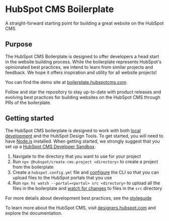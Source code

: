 HubSpot CMS Boilerplate
=======================

A straight-forward starting point for building a great website on the HubSpot CMS.

## Purpose  
The HubSpot CMS Boilerplate is designed to offer developers a head start in the website building process. While the boilerplate represents HubSpot's opinionated best practices, we intend to learn from similar projects and feedback. We hope it offers inspiration and utility for all website projects!

You can find the demo site at [boilerplate.hubspotcms.com](https://boilerplate.hubspotcms.com).

Follow and star the repository to stay up-to-date with product releases and evolving best practices for building websites on the HubSpot CMS through PRs of the boilerplate.

## Getting started

The HubSpot CMS boilerplate is designed to work with both [local development](https://designers.hubspot.com/docs/tools/local-development) and the HubSpot Design Tools. To get started, you will need to have [Node.js](https://nodejs.org) installed. When getting started, we strongly suggest that you set up a [HubSpot CMS Developer Sandbox](https://offers.hubspot.com/free-cms-developer-sandbox).

1. Navigate to the directory that you want to use for your project
1. Run `npx @hubspot/create-cms-project <directory>` to create a project from the boilerplate
1. Create a `hubspot.config.yml` file and [configure](https://designers.hubspot.com/docs/tools/local-development#2-set-up-your-configuration-file) the CLI so that you can upload files to the HubSpot portals that you use
1. Run `npx hs watch --portal=<portal> src <directory>` to upload all the files in the boilerplate and [watch for changes](https://designers.hubspot.com/docs/tools/local-development-reference#watch) to files in the `src` directory

For more details about development best practices, see the [styleguide](https://github.com/HubSpot/cms-theme-boilerplate/blob/master/STYLEGUIDE.md)

To learn more about the HubSpot CMS, visit [designers.hubspot.com](https://designers.hubspot.com) and explore the documentation.
